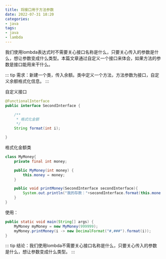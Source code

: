 ```yaml
---
title: 将接口用于方法参数
date: 2022-07-31 18:20
categories:
- java
tags:
- java
- lambda
---
```



我们使用lombda表达式时不需要关心接口名称是什么，只要关心传入的参数是什么，想让参数变成什么类型。本篇文章通过自定义一个接口来体会，如果方法的参数是接口能用来干什么。
<!-- more -->

::: tip
需求：新建一个类，传入余额。类中定义一个方法，方法参数为接口，自定义余额格式化信息。
:::



自定义接口

```java
@FunctionalInterface
public interface SecondInterface {

    /**
     * 格式化金额
     */
    String format(int i);

}
```

格式化金额类

```java
class MyMoney{
    private final int money;

    public MyMoney(int money) {
        this.money = money;
    }

    public void printMoney(SecondInterface secondInterface){
        System.out.println("我的存款："+secondInterface.format(this.money));
    }
}
```

使用：

```java
public static void main(String[] args) {
    MyMoney myMoney = new MyMoney(999999);
    myMoney.printMoney(i -> new DecimalFormat("#,###").format(i));
}
```


::: tip
结论：我们使用lombda不需要关心接口名称是什么，只要关心传入的参数是什么，想让参数变成什么类型。
::: 

